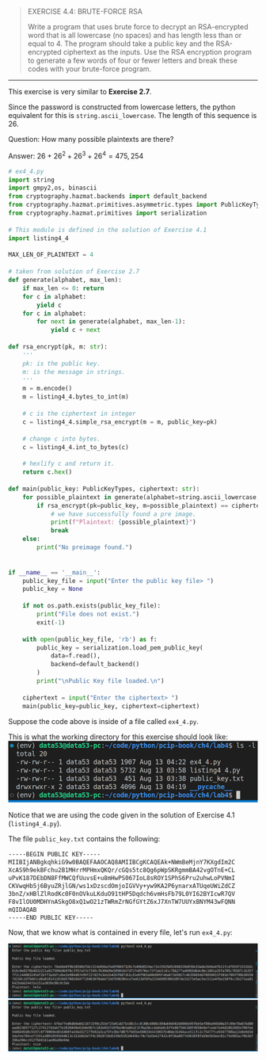 > EXERCISE 4.4: BRUTE-FORCE RSA 
> 
> Write a program that uses brute force to decrypt an RSA-encrypted word that is all
> lowercase (no spaces) and has length less than or equal to 4. The program should take a public key
> and the RSA-encrypted ciphertext as the inputs. Use the RSA encryption program to generate 
> a few words of four or fewer letters and break these codes with your brute-force program. 

--------------------------------

This exercise is very similar to **Exercise 2.7**. 

Since the password is constructed from lowercase letters, the python equivalent for this is 
`string.ascii_lowercase`. The length of this sequence is $26$.

Question: How many possible plaintexts are there? 
 
Answer: $26 + 26^2 + 26^3 + 26^4 = 475,254$

```python
# ex4_4.py
import string
import gmpy2,os, binascii
from cryptography.hazmat.backends import default_backend 
from cryptography.hazmat.primitives.asymmetric.types import PublicKeyTypes 
from cryptography.hazmat.primitives import serialization 

# This module is defined in the solution of Exercise 4.1
import listing4_4

MAX_LEN_OF_PLAINTEXT = 4

# taken from solution of Exercise 2.7
def generate(alphabet, max_len):
    if max_len <= 0: return
    for c in alphabet:
        yield c
    for c in alphabet:
        for next in generate(alphabet, max_len-1):
            yield c + next

def rsa_encrypt(pk, m: str): 
    '''
    pk: is the public key. 
    m: is the message in strings.
    '''
    m = m.encode() 
    m = listing4_4.bytes_to_int(m)

    # c is the ciphertext in integer 
    c = listing4_4.simple_rsa_encrypt(m = m, public_key=pk)

    # change c into bytes. 
    c = listing4_4.int_to_bytes(c)

    # hexlify c and return it.
    return c.hex()

def main(public_key: PublicKeyTypes, ciphertext: str): 
    for possible_plaintext in generate(alphabet=string.ascii_lowercase, max_len=MAX_LEN_OF_PLAINTEXT): 
        if rsa_encrypt(pk=public_key, m=possible_plaintext) == ciphertext: 
            # we have successfully found a pre image. 
            print(f"Plaintext: {possible_plaintext}")
            break
    else: 
        print("No preimage found.")


if __name__ == '__main__': 
    public_key_file = input("Enter the public key file> ") 
    public_key = None 

    if not os.path.exists(public_key_file):
        print("File does not exist.")
        exit(-1)
    
    with open(public_key_file, 'rb') as f: 
        public_key = serialization.load_pem_public_key(
            data=f.read(),
            backend=default_backend()
        )
        print("\nPublic Key file loaded.\n")

    ciphertext = input("Enter the ciphertext> ") 
    main(public_key=public_key, ciphertext=ciphertext) 
```

Suppose the code above is inside of a file called `ex4_4.py`.

This is what the working directory for this exercise should look
like: 
<img src="ex4.4_fig1.png">

Notice that we are using the code given in the solution of Exercise 4.1 (`listing4_4.py`).

The file `public_key.txt` contains the following: 

```
-----BEGIN PUBLIC KEY-----
MIIBIjANBgkqhkiG9w0BAQEFAAOCAQ8AMIIBCgKCAQEAk+NWmBeMjnY7KXgdIm2C
XcAS9h9ekBFchu2B1MHrrMPHmxQKQr/cGQs5tc8Qg6pWpSKRgmmBA42vgOTnE+CL
uPvK187DEbDN8FfMWCQfUuvsE+u8mHwPS067IoL8sROY1SPhS6Pru2uhwLoPVNmI
CKVwqHb5j6ByuZRjlGN/ws1xDzscdOmjoIGVVy+yw9KA2P6ynarxATUqeUWiZdCZ
3bnZ/xHBlZlRodKc0F0nOVkuLKduO91tHP5Dqdch6vmHsFb79L0YI62BYIcwR7QV
F8vIlOU0MDHYnASkgO8xQ1wO21zTWRmZrNGfGYtZ6xJ7XnTW7UUYxBNYM43wFQNN
mQIDAQAB
-----END PUBLIC KEY-----
```

Now, that we know what is contained in every file, let's run `ex4_4.py`: 

<img src="ex4.4_fig2.png">

<img src="ex4.4_fig3.png">